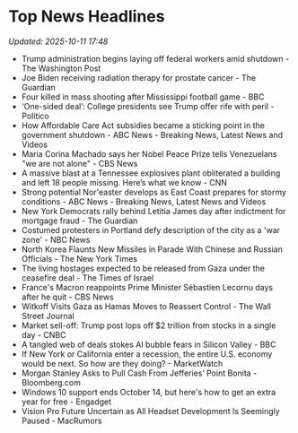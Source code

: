 # Top News Headlines

_Updated: 2025-10-11 17:48_

- Trump administration begins laying off federal workers amid shutdown - The Washington Post
- Joe Biden receiving radiation therapy for prostate cancer - The Guardian
- Four killed in mass shooting after Mississippi football game - BBC
- ‘One-sided deal’: College presidents see Trump offer rife with peril - Politico
- How Affordable Care Act subsidies became a sticking point in the government shutdown - ABC News - Breaking News, Latest News and Videos
- Maria Corina Machado says her Nobel Peace Prize tells Venezuelans "we are not alone" - CBS News
- A massive blast at a Tennessee explosives plant obliterated a building and left 18 people missing. Here’s what we know - CNN
- Strong potential Nor'easter develops as East Coast prepares for stormy conditions - ABC News - Breaking News, Latest News and Videos
- New York Democrats rally behind Letitia James day after indictment for mortgage fraud - The Guardian
- Costumed protesters in Portland defy description of the city as a 'war zone' - NBC News
- North Korea Flaunts New Missiles ​in Parade With Chinese and Russian Officials - The New York Times
- The living hostages expected to be released from Gaza under the ceasefire deal - The Times of Israel
- France's Macron reappoints Prime Minister Sébastien Lecornu days after he quit - CBS News
- Witkoff Visits Gaza as Hamas Moves to Reassert Control - The Wall Street Journal
- Market sell-off: Trump post lops off $2 trillion from stocks in a single day - CNBC
- A tangled web of deals stokes AI bubble fears in Silicon Valley - BBC
- If New York or California enter a recession, the entire U.S. economy would be next. So how are they doing? - MarketWatch
- Morgan Stanley Asks to Pull Cash From Jefferies’ Point Bonita - Bloomberg.com
- Windows 10 support ends October 14, but here's how to get an extra year for free - Engadget
- Vision Pro Future Uncertain as All Headset Development Is Seemingly Paused - MacRumors